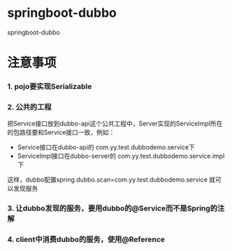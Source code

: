 # springboot-dubbo
springboot-dubbo

# 注意事项
### 1. pojo要实现Serializable
### 2. 公共的工程
把Service接口放到dubbo-api这个公共工程中，Server实现的ServiceImpl所在的包路径要和Service接口一致，例如：  
- Service接口在dubbo-api的  com.yy.test.dubbodemo.service下
- ServiceImpl接口在dubbo-server的 com.yy.test.dubbodemo.service.impl下

这样，dubbo配置spring.dubbo.scan=com.yy.test.dubbodemo.service  就可以发现服务

### 3. 让dubbo发现的服务，要用dubbo的@Service而不是Spring的注解
### 4. client中消费dubbo的服务，使用@Reference
